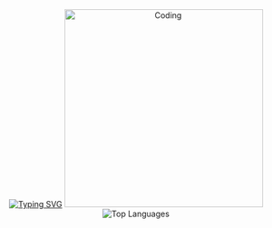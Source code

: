 <div align="center">
  <div>
    <tr>
      <td>
      <a href="https://git.io/typing-svg"><img src="https://readme-typing-svg.demolab.com?        font=Fira+Code&weight=60&size=12&duration=3500&color=CCF727&multiline=true&repeat=true&random=false&width=340&height=280&lines=Hey%2C+I'm+Stefani!+I'm+into+tech+stuff.;+Currently%2C+I'm+doing+a+Computer+Science+degree;and+interning+at+Accenture%2C+working+on+FullStack;development." alt="Typing SVG" /></a>
      </td>
      <td>
        <img alt="Coding" width="350" src="https://i.imgur.com/n5Tg98Z.png">
      </td>
    </tr>

   <div align="center"> 
  <img src="https://github-readme-stats.vercel.app/api/top-langs/?username=stefanimarchi&layout=compact&theme=highcontrast" alt="Top Languages">
   </div>
  </div>
  <br>
</div>
